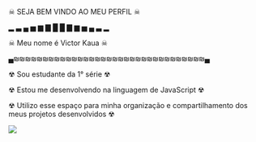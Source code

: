 ☠ SEJA BEM VINDO AO MEU PERFIL ☠

▂ ▃ ▄ ▅ ▆ ▇ █ █ ▇ ▆ ▅ ▄ ▃ ▂

☠ Meu nome é Victor Kaua ☠

▄₪₪₪₪₪₪₪₪₪₪₪₪₪₪₪₪₪₪₪₪₪₪₪₪₪₪₪₪₪₪₪₪₪▄

☢ Sou estudante da 1° série ☢

☢ Estou me desenvolvendo na linguagem de JavaScript ☢

☢ Utilizo esse espaço para minha organização e compartilhamento dos meus projetos desenvolvidos ☢


![](https://media.giphy.com/media/v1.Y2lkPTc5MGI3NjExamZiNDZxNmF3c3V2bTVib2w2MThuamY5cDUwOGhxdTBsaWQxbHZlNCZlcD12MV9naWZzX3NlYXJjaCZjdD1n/USQldFTYp0CFd2wmrc/giphy.gif)

